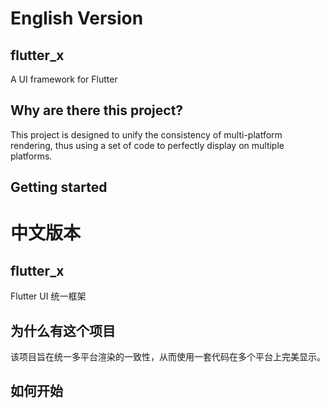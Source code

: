 

# English Version

## flutter_x
A UI framework for Flutter

## Why are there this project?
This project is designed to unify the consistency of multi-platform rendering, thus using a set of code to perfectly display on multiple platforms.

## Getting started



# 中文版本

## flutter_x
Flutter UI 统一框架

## 为什么有这个项目
该项目旨在统一多平台渲染的一致性，从而使用一套代码在多个平台上完美显示。

## 如何开始



